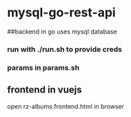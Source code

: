 # mysql-go-rest-api

##backend in go uses mysql database


### run with ./run.sh to provide creds


### params in params.sh



## frontend in vuejs


open rz-albums.frontend.html in browser


